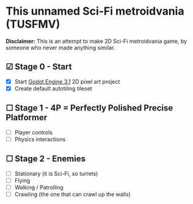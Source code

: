 # This unnamed Sci-Fi metroidvania (TUSFMV)
**Disclaimer:** This is an attempt to make 2D Sci-Fi metroidvania game, by someone who never made anything similar.

## &#9745; Stage 0 - Start
-   [x] Start [Godot Engine 3.1](https://godotengine.org/) 2D pixel art project
-   [x] Create default autotiling tileset

## &#9744; Stage 1 - 4P = Perfectly Polished Precise Platformer
- [ ] Player controls
- [ ] Physics interactions

## &#9744; Stage 2 - Enemies
- [ ] Stationary (it is Sci-Fi, so turrets)
-   [ ] Flying 
- [ ] Walking / Patrolling
- [ ] Crawling (the one that can crawl up the walls)
